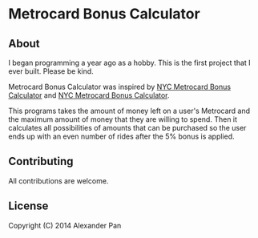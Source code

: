 # Metrocard Bonus Calculator

## About

I began programming a year ago as a hobby. This is the first project that I ever built. Please be kind.

Metrocard Bonus Calculator was inspired by [NYC Metrocard Bonus Calculator](http://www.panix.com/~steveo/cgi/metrocard_bonus_calc.html) and [NYC Metrocard Bonus Calculator](http://www.nycmetrocardcalculator.com/).

This programs takes the amount of money left on a user's Metrocard and the maximum amount of money that they are willing to spend. Then it calculates all possibilities of amounts that can be purchased so the user ends up with an even number of rides after the 5% bonus is applied.

## Contributing

All contributions are welcome.

## License

Copyright (C) 2014 Alexander Pan